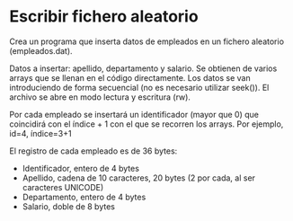 # Escribir fichero aleatorio

Crea un programa que inserta datos de empleados en un fichero aleatorio (empleados.dat).

Datos a insertar: apellido, departamento y salario. Se obtienen de varios arrays que se llenan en el código directamente. Los datos se van introduciendo de forma secuencial (no es necesario utilizar seek()). El archivo se abre en modo lectura y escritura (rw).

Por cada empleado se insertará un identificador (mayor que 0) que coincidirá con el índice + 1 con el que se recorren los arrays. Por ejemplo, id=4, índice=3+1

El registro de cada empleado es de 36 bytes:
- Identificador, entero de 4 bytes
- Apellido, cadena de 10 caracteres, 20 bytes (2 por cada, al ser caracteres UNICODE)
- Departamento, entero de 4 bytes
- Salario, doble de 8 bytes

